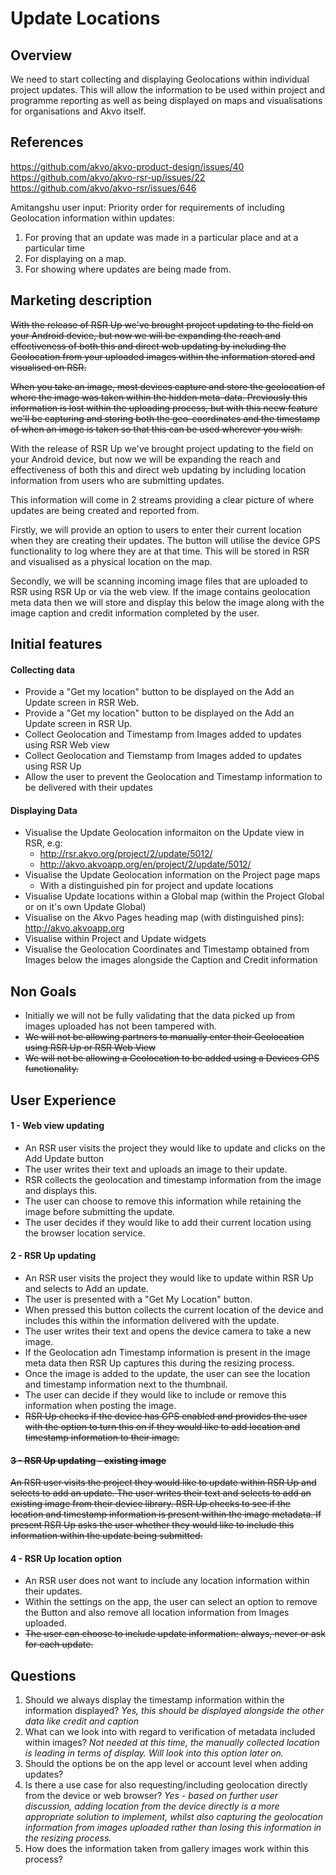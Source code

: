 # Update Locations

## Overview
We need to start collecting and displaying Geolocations within individual project updates. This will allow the information to be used within project and programme reporting as well as being displayed on maps and visualisations for organisations and Akvo itself.

## References
https://github.com/akvo/akvo-product-design/issues/40
https://github.com/akvo/akvo-rsr-up/issues/22
https://github.com/akvo/akvo-rsr/issues/646

Amitangshu user input:
Priority order for requirements of including Geolocation information within updates:
1. For proving that an update was made in a particular place and at a particular time
2. For displaying on a map.
3. For showing where updates are being made from.

## Marketing description
~~With the release of RSR Up we've brought project updating to the field on your Android device, but now we will be expanding the reach and effectiveness of both this and direct web updating by including the Geolocation from your uploaded images within the information stored and visualised on RSR.~~

~~When you take an image, most devices capture and store the geolocation of where the image was taken within the hidden meta-data. Previously this information is lost within the uploading process, but with this neew feature we'll be capturing and storing both the geo-coordinates and the timestamp of when an image is taken so that this can be used wherever you wish.~~

With the release of RSR Up we've brought project updating to the field on your Android device, but now we will be expanding the reach and effectiveness of both this and direct web updating by including location information from users who are submitting updates.

This information will come in 2 streams providing a clear picture of where updates are being created and reported from.

Firstly, we will provide an option to users to enter their current location when they are creating their updates. The button will utilise the device GPS functionality to log where they are at that time. This will be stored in RSR and visualised as a physical location on the map.

Secondly, we will be scanning incoming image files that are uploaded to RSR using RSR Up or via the web view. If the image contains geolocation meta data then we will store and display this below the image along with the image caption and credit information completed by the user.

## Initial features
#### Collecting data
- Provide a "Get my location" button to be displayed on the Add an Update screen in RSR Web.
- Provide a "Get my location" button to be displayed on the Add an Update screen in RSR Up. 
- Collect Geolocation and Timestamp from Images added to updates using RSR Web view
- Collect Geolocation and Tiemstamp from Images added to updates using RSR Up
- Allow the user to prevent the Geolocation and Timestamp information to be delivered with their updates

#### Displaying Data
- Visualise the Update Geolocation informaiton on the Update view in RSR, e.g:
	- http://rsr.akvo.org/project/2/update/5012/
	- http://akvo.akvoapp.org/en/project/2/update/5012/
- Visualise the Update Geolocation information on the Project page maps
	- With a distinguished pin for project and update locations
- Visualise Update locations within a Global map (within the Project Global or on it's own Update Global)
- Visualise on the Akvo Pages heading map (with distinguished pins): http://akvo.akvoapp.org
- Visualise within Project and Update widgets
- Visualise the Geolocation Coordinates and Timestamp obtained from Images below the images alongside the Caption and Credit information

## Non Goals
- Initially we will not be fully validating that the data picked up from images uploaded has not been tampered with.
- ~~We will not be allowing partners to manually enter their Geolocation using RSR Up or RSR Web View~~
- ~~We will not be allowing a Geolocation to be added using a Devices GPS functionality.~~

## User Experience

#### 1 - Web view updating
- An RSR user visits the project they would like to update and clicks on the Add Update button
- The user writes their text and uploads an image to their update.
- RSR collects the geolocation and timestamp information from the image and displays this.
- The user can choose to remove this information while retaining the image before submitting the update.
- The user decides if they would like to add their current location using the browser location service.


#### 2 - RSR Up updating 
- An RSR user visits the project they would like to update within RSR Up and selects to Add an update.
- The user is presented with a "Get My Location" button.
- When pressed this button collects the current location of the device and includes this within the information delivered with the update.
- The user writes their text and opens the device camera to take a new image.
- If the Geolocation adn Timestamp information is present in the image meta data then RSR Up captures this during the resizing process.
- Once the image is added to the update, the user can see the location and timestamp information next to the thumbnail.
- The user can decide if they would like to include or remove this information when posting the image.
- ~~RSR Up checks if the device has GPS enabled and provides the user with the option to turn this on if they would like to add location and timestamp information to their image.~~


#### ~~3 - RSR Up updating - existing image~~
~~An RSR user visits the project they would like to update within RSR Up and selects to add an update.
The user writes their text and selects to add an existing image from their device library.
RSR Up checks to see if the location and timestamp information is present within the image metadata.
If present RSR Up asks the user whether they would like to include this information within the update being submitted.~~


#### 4 - RSR Up location option
- An RSR user does not want to include any location information within their updates.
- Within the settings on the app, the user can select an option to remove the Button and also remove all location information from Images uploaded.
- ~~The user can choose to include update information: always, never or ask for each update.~~

## Questions

1. Should we always display the timestamp information within the information displayed?
*Yes, this should be displayed alongside the other data like credit and caption*
2. What can we look into with regard to verification of metadata included within images?
*Not needed at this time, the manually collected location is leading in terms of display. Will look into this option later on.*
3. Should the options be on the app level or account level when adding updates?
4. Is there a use case for also requesting/including geolocation directly from the device or web browser?
*Yes - based on further user discussion, adding location from the device directly is a more appropriate solution to implement, whilst also capturing the geolocation information from images uploaded rather than losing this information in the resizing process.*
5. How does the information taken from gallery images work within this process?
